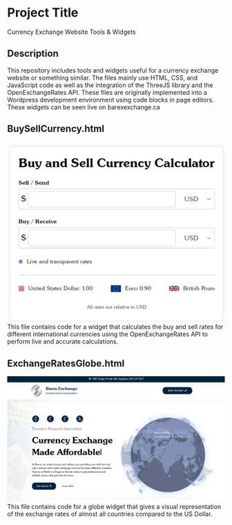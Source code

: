 # Project Title
Currency Exchange Website Tools & Widgets

## Description
This repository includes tools and widgets useful for a currency exchange website or something similar. 
The files mainly use HTML, CSS, and JavaScript code as well as the integration of the ThreeJS library and the OpenExchangeRates API.
These files are originally implemented into a Wordpress development environment using code blocks in page editors. 
These widgets can be seen live on barexexchange.ca

## BuySellCurrency.html
![Widget Image](images/barexexchange.png)
This file contains code for a widget that calculates the buy and sell rates for different international currencies using the
OpenExchangeRates API to perform live and accurate calculations.


## ExchangeRatesGlobe.html
![Globe Image](images/barexexchange1.png)
This file contains code for a globe widget that gives a visual representation of the exchange rates of almost all countries compared to the US Dollar. 
